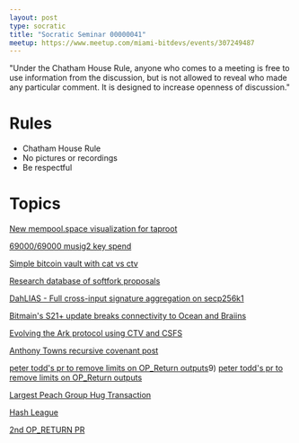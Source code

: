 ```yaml
---
layout: post
type: socratic
title: "Socratic Seminar 00000041"
meetup: https://www.meetup.com/miami-bitdevs/events/307249487
---
```


"Under the Chatham House Rule, anyone who comes to a meeting is free to use information from the discussion, but is not allowed to reveal who made any particular comment. It is designed to increase openness of discussion."

# Rules 
- Chatham House Rule
- No pictures or recordings
- Be respectful

# Topics

[New mempool.space visualization for taproot](https://x.com/mempool/status/1911389181101679080)

[69000/69000 musig2 key spend](https://x.com/stutxo/status/1911227050255409246)

[Simple bitcoin vault with cat vs ctv](https://github.com/monlovesmango/simple_covenant_vault)

[Research database of softfork proposals](https://bitcoin.softforks.org/about-softforks)

[DahLIAS - Full cross-input signature aggregation on secp256k1](https://x.com/n1ckler/status/1912509120835363031)

[Bitmain's S21+ update breaks connectivity to Ocean and Braiins](https://x.com/LukeDashjr/status/1912380597424550355)

[Evolving the Ark protocol using CTV and CSFS](https://delvingbitcoin.org/t/evolving-the-ark-protocol-using-ctv-and-csfs/1602)

[Anthony Towns recursive covenant post](https://mailing-list.bitcoindevs.xyz/bitcoindev/Z8eUQCfCWjdivIzn@erisian.com.au/)

[peter todd's pr to remove limits on OP_Return outputs](https://github.com/bitcoin/bitcoin/pull/32359)9)
[peter todd's pr to remove limits on OP_Return outputs](https://x.com/OrangeSurfBTC/status/1917147550462914837)

[Largest Peach Group Hug Transaction](https://x.com/peachbitcoin/status/1921147023262146785)

[Hash League](https://x.com/Marumover/status/1922470011739738349)

[2nd OP_RETURN PR](https://github.com/bitcoin/bitcoin/pull/32406)